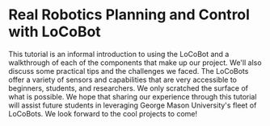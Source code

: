# Real Robotics Planning and Control with LoCoBot

This tutorial is an informal introduction to using the LoCoBot and a walkthrough of each of the components that make up our project. We'll also discuss some practical tips and the challenges we faced. The LoCoBots offer a variety of sensors and capabilities that are very accessible to beginners, students, and researchers. We only scratched the surface of what is possible. We hope that sharing our experience through this tutorial will assist future students in leveraging George Mason University's fleet of LoCoBots. We look forward to the cool projects to come!
